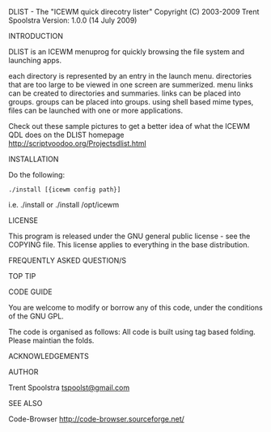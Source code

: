 DLIST - The "ICEWM quick direcotry lister"
Copyright (C) 2003-2009  Trent Spoolstra
Version: 1.0.0 (14 July 2009)


INTRODUCTION

DLIST is an ICEWM menuprog for quickly browsing the file system
and launching apps.

each directory is represented by an entry in the launch menu.
directories that are too large to be viewed in one screen are summerized.
menu links can be created to directories and summaries.
links can be placed into groups.
groups can be placed into groups.
using shell based mime types, files can be launched with one or more applications.


Check out these sample pictures to get a better idea of what the ICEWM QDL does
on the DLIST homepage http://scriptvoodoo.org/Projectsdlist.html


INSTALLATION

Do the following:

	./install [{icewm config path}]

  i.e. ./install
    or ./install /opt/icewm

LICENSE

This program is released under the GNU general public license - see
the COPYING file. This license applies to everything in the base
distribution.


FREQUENTLY ASKED QUESTION/S



TOP TIP



CODE GUIDE

You are welcome to modify or borrow any of this code, under the
conditions of the GNU GPL.

The code is organised as follows:
  All code is built using tag based folding.
    Please maintian the folds.


ACKNOWLEDGEMENTS



AUTHOR

Trent Spoolstra <tspoolst@gmail.com>


SEE ALSO

Code-Browser http://code-browser.sourceforge.net/
